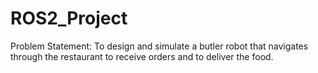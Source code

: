 # ROS2_Project

Problem Statement:
To design and simulate a butler robot that navigates through the restaurant to receive orders and to deliver the food. 


